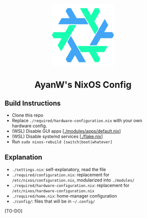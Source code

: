 <div align="center">

![NixOS.png](./.github/assets/nixos-200.png "NixOS Logo")

# AyanW's NixOS Config

</div>

## Build Instructions
 - Clone this repo
 - Replace `./required/hardware-configuration.nix` with your own hardware config.
 - (WSL) Disable GUI apps [[./modules/apps/default.nix](modules/apps/default.nix)]
 - (WSL) Disable systemd services [[./flake.nix](flake.nix)]
 - Run `sudo nixos-rebuild [switch|boot|whatever]`

## Explanation
 - `./settings.nix`: self-explanatory, read the file
 - `./required/configuration.nix`: replacement for `/etc/nixos/configuration.nix`, modularized into `./modules/`
 - `./required/hardware-configuration.nix`: replacement for `/etc/nixos/hardware-configuration.nix`
 - `./required/home.nix`: home-manager configuration
 - `./config/`: files that will be in `~/.config/`

[TO-DO]